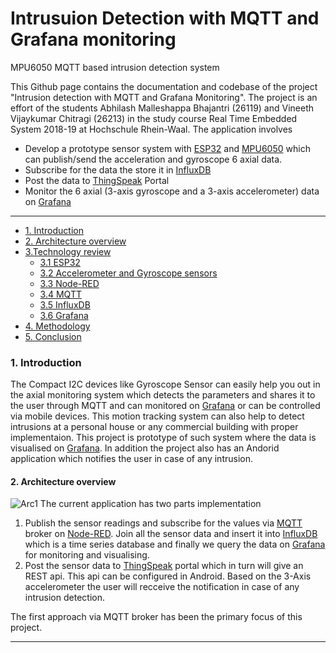 # Intrusuion Detection with MQTT and Grafana monitoring
MPU6050 MQTT based intrusion detection system


This Github page contains the documentation and codebase of the project "Intrusion detection with MQTT and Grafana Monitoring". The project is an effort of the students Abhilash Malleshappa Bhajantri (26119) and Vineeth Vijaykumar Chitragi (26213) in the study course Real Time Embedded System 2018-19 at Hochschule Rhein-Waal. The application involves

  - Develop a prototype sensor system with [ESP32] and [MPU6050] which can publish/send the acceleration and gyroscope 6 axial data.
  - Subscribe for the data the store it in [InfluxDB]
  - Post the data to [ThingSpeak] Portal 
  - Monitor the 6 axial (3-axis gyroscope and a 3-axis accelerometer) data on [Grafana]
  
 ___


- [1. Introduction](#1-introduction)
- [2. Architecture overview](#2-architecture-overview)
- [3.Technology review](#3-technology-review)
  * [3.1 ESP32](#31-esp32)
  * [3.2 Accelerometer and Gyroscope sensors](#32-accelerometer-and-gyroscope-sensors)
  * [3.3 Node-RED](#33-node-red) 
  * [3.4 MQTT](#34-mqtt)
  * [3.5 InfluxDB](#35-influxdb)
  * [3.6 Grafana](#36-grafana)
- [4. Methodology](#4-methodology)
- [5. Conclusion](#5-conclusion)

### 1. Introduction

The Compact I2C devices like Gyroscope Sensor can easily help you out in the axial monitoring system which detects the parameters and shares it to the user through MQTT and can monitored on [Grafana] or can be controlled via mobile devices. This motion tracking system can also help to detect intrusions at a personal house or any commercial building with proper implementaion. This project is prototype of such system where the data is visualised on [Grafana]. In addition the project also has an Andorid application which notifies the user in case of any intrusion.

#### 2. Architecture overview
![Arc1]
The current application has two parts implementation
  1. Publish the sensor readings and subscribe for the values via [MQTT] broker on [Node-RED]. Join all the sensor data and insert it         into [InfluxDB] which is a time series database and finally we query the data on [Grafana] for monitoring and visualising.
  2. Post the sensor data to [ThingSpeak] portal which in turn will give an REST api. This api can be configured in Android. Based on        the 3-Axis accelerometer the user will recceive the notification in case of any intrusion detection.

The first approach via MQTT broker has been the primary focus of this project.

----


[//]: # (These are reference links used in the body of this note and get stripped out when the markdown processor does its job. There is no need to format nicely because it shouldn't be seen. Thanks SO - http://stackoverflow.com/questions/4823468/store-comments-in-markdown-syntax)


   [ThingSpeak]: <https://thingspeak.com/>
   [Grafana]: https://grafana.com/
   [InfluxDB]: <https://www.influxdata.com/>
   [MPU6050]: <https://www.invensense.com/products/motion-tracking/6-axis/mpu-6050/>
   [ESP32]: <https://www.espressif.com/en/products/hardware/esp32/overview>
   [MQTT]: <http://mqtt.org/>
   [Node-RED]: <https://nodered.org/>
   [Twitter Bootstrap]: <http://twitter.github.com/bootstrap/>
   [jQuery]: <http://jquery.com>
   [@tjholowaychuk]: <http://twitter.com/tjholowaychuk>
   [express]: <http://expressjs.com>
   [AngularJS]: <http://angularjs.org>
   [Gulp]: <http://gulpjs.com>
   
   [Arc1]: <https://user-images.githubusercontent.com/10976047/61985260-b4bca680-b008-11e9-9504-4bce37d6da4f.PNG>
   [PlGh]: <https://github.com/joemccann/dillinger/tree/master/plugins/github/README.md>
   [PlGd]: <https://github.com/joemccann/dillinger/tree/master/plugins/googledrive/README.md>
   [PlOd]: <https://github.com/joemccann/dillinger/tree/master/plugins/onedrive/README.md>
   [PlMe]: <https://github.com/joemccann/dillinger/tree/master/plugins/medium/README.md>
   [PlGa]: <https://github.com/RahulHP/dillinger/blob/master/plugins/googleanalytics/README.md>
